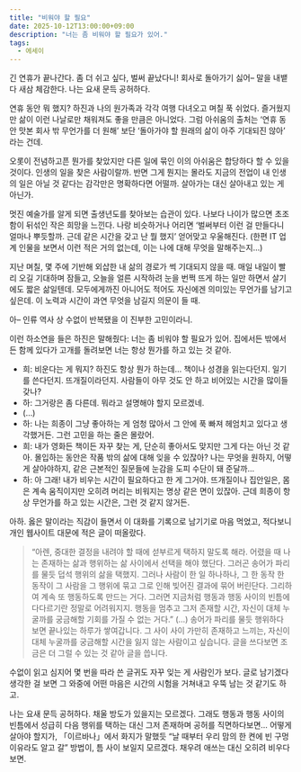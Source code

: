```yaml
---
title: "비워야 할 필요"
date: 2025-10-12T13:00:00+09:00
description: "너는 좀 비워야 할 필요가 있어."
tags:
  - 에세이
---
```


긴 연휴가 끝나간다. 좀 더 쉬고 싶다, 벌써 끝났다니! 회사로 돌아가기 싫어– 말을 내뱉다 새삼 체감한다. 나는 요새 문득 공허하다.

연휴 동안 뭐 했지? 하진과 나의 원가족과 각각 여행 다녀오고 며칠 푹 쉬었다. 즐거웠지만 삶이 이런 나날로만 채워져도 좋을 만큼은 아니었다. 그럼 아쉬움의 출처는 ‘연휴 동안 맛본 회사 밖 무언가를 더 원해’ 보단 ‘돌아가야 할 원래의 삶이 아주 기대되진 않아’ 라는 건데.

오롯이 전념하고픈 뭔가를 찾았지만 다른 일에 묶인 이의 아쉬움은 합당하다 할 수 있을 것이다. 인생의 일을 찾은 사람이랄까. 반면 그게 뭔지는 몰라도 지금의 전업이 내 인생의 일은 아닐 것 같다는 감각만은 명확하다면 어떨까. 살아가는 대신 살아내고 있는 게 아닌가.

멋진 예술가를 알게 되면 출생년도를 찾아보는 습관이 있다. 나보다 나이가 많으면 초조함이 뒤섞인 작은 희망을 느낀다. 나랑 비슷하거나 어리면 ‘벌써부터 이런 걸 만들다니 얼마나 뿌듯할까. 근데 같은 시간을 갖고 난 뭘 했지’ 얻어맞고 우울해진다. (한편 IT 업계 인물을 보면서 이런 적은 거의 없는데, 이는 나에 대해 무엇을 말해주는지…)

지난 며칠, 몇 주에 기반해 외삽한 내 삶의 경로가 썩 기대되지 않을 때. 매일 내일이 빨리 오길 기대하며 잠들고, 오늘을 얼른 시작하려 눈을 번쩍 뜨게 하는 일만 하면서 살기에도 짧은 삶일텐데. 모두에게까진 아니어도 적어도 자신에겐 의미있는 무언가를 남기고 싶은데. 이 노력과 시간이 과연 무엇을 남길지 의문이 들 때.

아– 인류 역사 상 수없이 반복됐을 이 진부한 고민이라니.

이런 하소연을 들은 하진은 말해줬다: 너는 좀 비워야 할 필요가 있어. 집에서든 밖에서든 함께 있다가 고개를 돌려보면 너는 항상 뭔가를 하고 있는 것 같아.

- 희: 비운다는 게 뭐지? 하진도 항상 뭔가 하는데… 책이나 성경을 읽는다던지. 일기를 쓴다던지. 뜨개질이라던지. 사람들이 아무 것도 안 하고 비어있는 시간을 많이들 갖나?
- 하: 그거랑은 좀 다른데. 뭐라고 설명해야 할지 모르겠네.
- (…)
- 하: 나는 희종이 그냥 좋아하는 게 엄청 많아서 그 안에 푹 빠져 헤엄치고 있다고 생각했거든. 그런 고민을 하는 줄은 몰랐어.
- 희: 내가 영화든 책이든 자꾸 찾는 게, 단순히 좋아서도 맞지만 그게 다는 아닌 것 같아. 몰입하는 동안은 작품 밖의 삶에 대해 잊을 수 있잖아? 나는 무엇을 원하지, 어떻게 살아야하지, 같은 근본적인 질문들에 눈감을 도피 수단이 돼 준달까…
- 하: 아 그래! 내가 비우는 시간이 필요하다고 한 게 그거야. 뜨개질이나 집안일은, 몸은 계속 움직이지만 오히려 머리는 비워지는 명상 같은 면이 있잖아. 근데 희종이 항상 무언가를 하고 있는 시간은, 그런 것 같지 않거든.

아하. 옳은 말이라는 직감이 들면서 이 대화를 기록으로 남기기로 마음 먹었고, 적다보니 개인 웹사이트 대문에 적은 글이 떠올랐다.

> “아렌, 중대한 결정을 내려야 할 때에 섣부르게 택하지 말도록 해라. 어렸을 때 나는 존재하는 삶과 행위하는 삶 사이에서 선택을 해야 했단다. 그러곤 송어가 파리를 물듯 덥석 행위의 삶을 택했지. 그러나 사람이 한 일 하나하나, 그 한 동작 한 동작이 그 사람을 그 행위에 묶고 그로 인해 빚어진 결과에 묶어 버린단다. 그리하여 계속 또 행동하도록 만드는 거다. 그러면 지금처럼 행동과 행동 사이의 빈틈에 다다르기란 정말로 어려워지지. 행동을 멈추고 그저 존재할 시간, 자신이 대체 누굴까를 궁금해할 기회를 가질 수 없는 거다.”
> (…)
> 송어가 파리를 물듯 행위하다 보면 끝나있는 하루가 쌓여갑니다. 그 사이 사이 가만히 존재하고 느끼는, 자신이 대체 누굴까를 궁금해할 시간을 잃지 않는 사람이고 싶습니다. 글을 쓰다보면 조금은 더 그럴 수 있는 것 같아 글을 씁니다.

수없이 읽고 심지어 몇 번을 따라 쓴 글귀도 자꾸 잊는 게 사람인가 보다. 글로 남기겠다 생각한 걸 보면 그 와중에 어떤 마음은 시간의 시험을 거쳐내고 우뚝 남는 것 같기도 하고.

나는 요새 문득 공허하다. 채울 방도가 있을지는 모르겠다. 그래도 행동과 행동 사이의 빈틈에서 성급히 다음 행위를 택하는 대신 그저 존재하며 공허를 직면하다보면… 어떻게 살아야 할지가, 「이르바나」에서 화지가 말했듯 “날 때부터 우리 맘의 한 켠에 빈 구멍 이유라도 알고 갈” 방법이, 틈 사이 보일지 모르겠다. 채우려 애쓰는 대신 오히려 비우다 보면.
